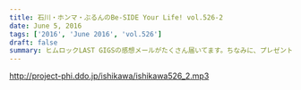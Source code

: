 ```yaml
---
title: 石川・ホンマ・ぶるんのBe-SIDE Your Life! vol.526-2
date: June 5, 2016
tags: ['2016', 'June 2016', 'vol.526']
draft: false
summary: ヒムロックLAST GIGSの感想メールがたくさん届いてます。ちなみに、プレゼントの銀テープは数に限りがあります。ご注意ください。ISHII
---
```


http://project-phi.ddo.jp/ishikawa/ishikawa526_2.mp3